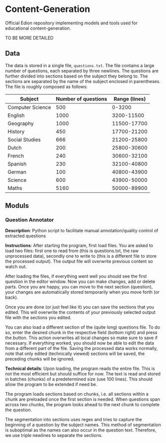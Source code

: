 # Content-Generation
Official Edion repository implementing models and tools used for educational content-generation.

TO BE MORE DETAILED

## Data
The data is stored in a single file, `questions.txt`. The file contains a large number of questions, each separated by
three newlines. The questions are further divided into sections based on the subject they belong to. The sections are
separated by the name of the subject enclosed in parentheses. The file is roughly composed as follows:


| Subject          | Number of questions | Range (lines) |
|------------------|---------------------|---------------|
| Computer Science | 500                 | 0-3200        |
| English          | 1000                | 3200-11500    |
| Geography        | 1000                | 11500-17700   |
| History          | 450                 | 17700-21200   |
| Social Studies   | 666                 | 21200-25800   |
| Dutch            | 200                 | 25800-30600   |
| French           | 240                 | 30600-32100   |
| Spanish          | 230                 | 32100-40800   |
| German           | 100                 | 40800-43900   |
| Science          | 600                 | 43900-50000   |
| Maths            | 5160                | 50000-89900   |



## Moduls

### Question Annotator
**Description**: 
Python script to facilitate manual annotation/quality control of extracted questions

**Instructions**:
After starting the program, first load files. You are asked to load two files: first one to read from
(this is questions.txt, the raw unprocessed data), secondly one to write to (this is a different file to store the
processed output). The output file will overwrite previous content so watch out.

After loading the files, if everything went well you should see the first question in the editor window. Now you can 
make changes, add or delete parts. Once you are happy, you can move to the next section (question), your changes are 
automatically stored temporarily when you move forth (or back). 

Once you are done (or just feel like it) you can save the sections that you edited. This will overwrite the contents of
your previously selected output file with the sections you edited.

You can also load a different section of the (quite long) questions file. To do so, enter the desired chunk in the 
respective field (bottom right) and press the button. This action overwrites all local changes so make sure to save if
necessary. If everything worked, you should now be able to edit the data from a different part of the file. Saving the 
processed data works normally, note that only edited (technically viewed) sections will be saved, the preceding chunks 
will be ignored.

**Technical details**:
Upon loading, the program reads the entire file. This is not the most efficient but should suffice for now. The text
is read and stored in batches (chunks) of a predetermined size (use 100 lines). This should allow the 
program to be extended if need be. 

The program loads sections based on chunks, i.e. all sections within a chunk are preloaded once the first section is 
needed. When questions span across two chunks, the program looks ahead to the next chunk to complete the question.

The segmentation into sections uses regex and tries to capture the beginning of a question by the subject names. This 
method of segmentation is suboptimal as the names can also occur in the question text. Therefore, we use triple newlines
to separate the sections.